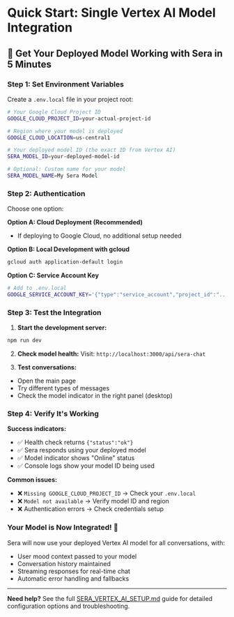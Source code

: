 # Quick Start: Single Vertex AI Model Integration

## 🚀 Get Your Deployed Model Working with Sera in 5 Minutes

### Step 1: Set Environment Variables

Create a `.env.local` file in your project root:

```bash
# Your Google Cloud Project ID
GOOGLE_CLOUD_PROJECT_ID=your-actual-project-id

# Region where your model is deployed
GOOGLE_CLOUD_LOCATION=us-central1

# Your deployed model ID (the exact ID from Vertex AI)
SERA_MODEL_ID=your-deployed-model-id

# Optional: Custom name for your model
SERA_MODEL_NAME=My Sera Model
```

### Step 2: Authentication

Choose one option:

**Option A: Cloud Deployment (Recommended)**
- If deploying to Google Cloud, no additional setup needed

**Option B: Local Development with gcloud**
```bash
gcloud auth application-default login
```

**Option C: Service Account Key**
```bash
# Add to .env.local
GOOGLE_SERVICE_ACCOUNT_KEY='{"type":"service_account","project_id":"...",...}'
```

### Step 3: Test the Integration

1. **Start the development server:**
```bash
npm run dev
```

2. **Check model health:**
Visit: `http://localhost:3000/api/sera-chat`

3. **Test conversations:**
- Open the main page
- Try different types of messages
- Check the model indicator in the right panel (desktop)

### Step 4: Verify It's Working

**Success indicators:**
- ✅ Health check returns `{"status":"ok"}`
- ✅ Sera responds using your deployed model
- ✅ Model indicator shows "Online" status
- ✅ Console logs show your model ID being used

**Common issues:**
- ❌ `Missing GOOGLE_CLOUD_PROJECT_ID` → Check your `.env.local`
- ❌ `Model not available` → Verify model ID and region
- ❌ Authentication errors → Check credentials setup

### Your Model is Now Integrated! 🎉

Sera will now use your deployed Vertex AI model for all conversations, with:
- User mood context passed to your model
- Conversation history maintained
- Streaming responses for real-time chat
- Automatic error handling and fallbacks

---

**Need help?** See the full [SERA_VERTEX_AI_SETUP.md](./SERA_VERTEX_AI_SETUP.md) guide for detailed configuration options and troubleshooting.